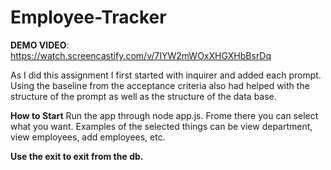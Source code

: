 # Employee-Tracker
<strong>DEMO VIDEO</strong>: https://watch.screencastify.com/v/7IYW2mWOxXHGXHbBsrDq <p>
As I did this assignment I first started with inquirer and added each prompt. Using the baseline from the acceptance criteria also had helped with the structure of the prompt as well as the structure of the data base.<p>
  <strong>How to Start</strong>
  Run the app through node app.js. Frome there you can select what you want. Examples of the selected things can be view department, view employees, add employees, etc.<p>
 <strong> Use the exit to exit from the db.</strong>
